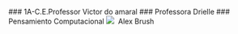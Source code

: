 <p><b><font src="Alex Brush" Jesus Prada</p></b>
### 1A-C.E.Professor Victor do amaral
### Professora Drielle
### Pensamiento Computacional
<a href="/IAmNotAGamer/IAmNotAGamer/blob/main/README.md" target="_blank"><img src="https://media0.giphy.com/avatars/mwooodward/cIe5MvDvX4Vc.gif" target="_blank"></a>
<a href="/IAmNotAGamer/IAmNotAGamer/blob/main/README.md"><img src=""></img></a>
Alex Brush
